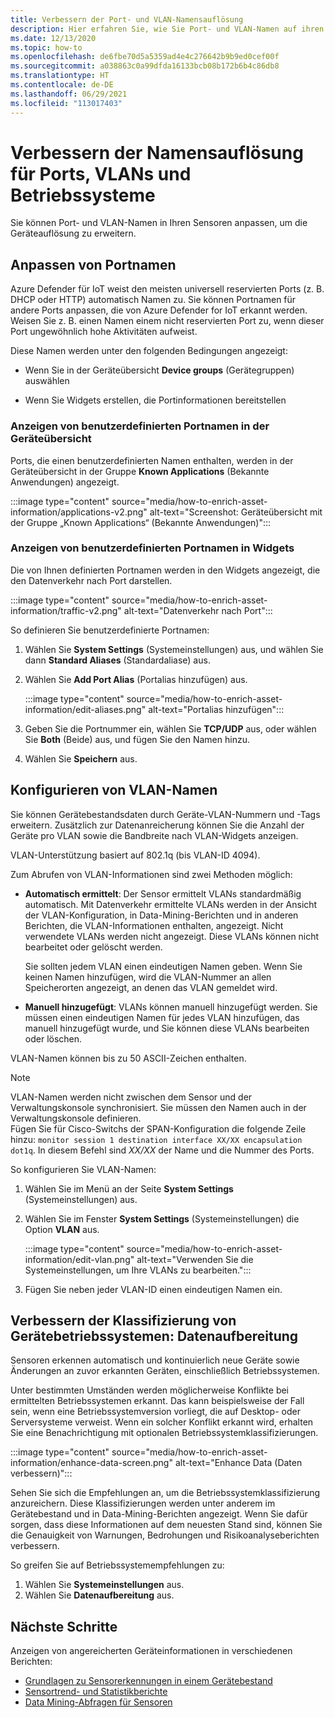 ```yaml
---
title: Verbessern der Port- und VLAN-Namensauflösung
description: Hier erfahren Sie, wie Sie Port- und VLAN-Namen auf ihren Sensoren anpassen können, um die Geräteauflösung zu erweitern.
ms.date: 12/13/2020
ms.topic: how-to
ms.openlocfilehash: de6fbe70d5a5359ad4e4c276642b9b9ed0cef00f
ms.sourcegitcommit: a038863c0a99dfda16133bcb08b172b6b4c86db8
ms.translationtype: HT
ms.contentlocale: de-DE
ms.lasthandoff: 06/29/2021
ms.locfileid: "113017403"
---
```

# <a name="enhance-port-vlan-and-os-resolution"></a>Verbessern der Namensauflösung für Ports, VLANs und Betriebssysteme

Sie können Port- und VLAN-Namen in Ihren Sensoren anpassen, um die Geräteauflösung zu erweitern.

## <a name="customize-port-names"></a>Anpassen von Portnamen

Azure Defender für IoT weist den meisten universell reservierten Ports (z. B. DHCP oder HTTP) automatisch Namen zu. Sie können Portnamen für andere Ports anpassen, die von Azure Defender for IoT erkannt werden. Weisen Sie z. B. einen Namen einem nicht reservierten Port zu, wenn dieser Port ungewöhnlich hohe Aktivitäten aufweist.

Diese Namen werden unter den folgenden Bedingungen angezeigt:

  - Wenn Sie in der Geräteübersicht **Device groups** (Gerätegruppen) auswählen

  - Wenn Sie Widgets erstellen, die Portinformationen bereitstellen

### <a name="view-custom-port-names-in-the-device-map"></a>Anzeigen von benutzerdefinierten Portnamen in der Geräteübersicht

Ports, die einen benutzerdefinierten Namen enthalten, werden in der Geräteübersicht in der Gruppe **Known Applications** (Bekannte Anwendungen) angezeigt.

:::image type="content" source="media/how-to-enrich-asset-information/applications-v2.png" alt-text="Screenshot: Geräteübersicht mit der Gruppe „Known Applications“ (Bekannte Anwendungen)":::

### <a name="view-custom-port-names-in-widgets"></a>Anzeigen von benutzerdefinierten Portnamen in Widgets

Die von Ihnen definierten Portnamen werden in den Widgets angezeigt, die den Datenverkehr nach Port darstellen.

:::image type="content" source="media/how-to-enrich-asset-information/traffic-v2.png" alt-text="Datenverkehr nach Port":::

So definieren Sie benutzerdefinierte Portnamen:

1. Wählen Sie **System Settings** (Systemeinstellungen) aus, und wählen Sie dann **Standard Aliases** (Standardaliase) aus.

2. Wählen Sie **Add Port Alias** (Portalias hinzufügen) aus.

    :::image type="content" source="media/how-to-enrich-asset-information/edit-aliases.png" alt-text="Portalias hinzufügen":::

3. Geben Sie die Portnummer ein, wählen Sie **TCP/UDP** aus, oder wählen Sie **Both** (Beide) aus, und fügen Sie den Namen hinzu.

4. Wählen Sie **Speichern** aus.

## <a name="configure-vlan-names"></a>Konfigurieren von VLAN-Namen

Sie können Gerätebestandsdaten durch Geräte-VLAN-Nummern und -Tags erweitern. Zusätzlich zur Datenanreicherung können Sie die Anzahl der Geräte pro VLAN sowie die Bandbreite nach VLAN-Widgets anzeigen.

VLAN-Unterstützung basiert auf 802.1q (bis VLAN-ID 4094).

Zum Abrufen von VLAN-Informationen sind zwei Methoden möglich:

- **Automatisch ermittelt**: Der Sensor ermittelt VLANs standardmäßig automatisch. Mit Datenverkehr ermittelte VLANs werden in der Ansicht der VLAN-Konfiguration, in Data-Mining-Berichten und in anderen Berichten, die VLAN-Informationen enthalten, angezeigt. Nicht verwendete VLANs werden nicht angezeigt. Diese VLANs können nicht bearbeitet oder gelöscht werden. 

  Sie sollten jedem VLAN einen eindeutigen Namen geben. Wenn Sie keinen Namen hinzufügen, wird die VLAN-Nummer an allen Speicherorten angezeigt, an denen das VLAN gemeldet wird.

- **Manuell hinzugefügt**: VLANs können manuell hinzugefügt werden. Sie müssen einen eindeutigen Namen für jedes VLAN hinzufügen, das manuell hinzugefügt wurde, und Sie können diese VLANs bearbeiten oder löschen.

VLAN-Namen können bis zu 50 ASCII-Zeichen enthalten.

> [!NOTE]
> VLAN-Namen werden nicht zwischen dem Sensor und der Verwaltungskonsole synchronisiert. Sie müssen den Namen auch in der Verwaltungskonsole definieren.  
Fügen Sie für Cisco-Switchs der SPAN-Konfiguration die folgende Zeile hinzu: `monitor session 1 destination interface XX/XX encapsulation dot1q`. In diesem Befehl sind *XX/XX* der Name und die Nummer des Ports.

So konfigurieren Sie VLAN-Namen:

1. Wählen Sie im Menü an der Seite **System Settings** (Systemeinstellungen) aus.

2. Wählen Sie im Fenster **System Settings** (Systemeinstellungen) die Option **VLAN** aus.

    :::image type="content" source="media/how-to-enrich-asset-information/edit-vlan.png" alt-text="Verwenden Sie die Systemeinstellungen, um Ihre VLANs zu bearbeiten.":::

3. Fügen Sie neben jeder VLAN-ID einen eindeutigen Namen ein.

## <a name="improve-device-operating-system-classification-data-enhancement"></a>Verbessern der Klassifizierung von Gerätebetriebssystemen: Datenaufbereitung

Sensoren erkennen automatisch und kontinuierlich neue Geräte sowie Änderungen an zuvor erkannten Geräten, einschließlich Betriebssystemen.

Unter bestimmten Umständen werden möglicherweise Konflikte bei ermittelten Betriebssystemen erkannt. Das kann beispielsweise der Fall sein, wenn eine Betriebssystemversion vorliegt, die auf Desktop- oder Serversysteme verweist. Wenn ein solcher Konflikt erkannt wird, erhalten Sie eine Benachrichtigung mit optionalen Betriebssystemklassifizierungen.

:::image type="content" source="media/how-to-enrich-asset-information/enhance-data-screen.png" alt-text="Enhance Data (Daten verbessern)":::

Sehen Sie sich die Empfehlungen an, um die Betriebssystemklassifizierung anzureichern. Diese Klassifizierungen werden unter anderem im Gerätebestand und in Data-Mining-Berichten angezeigt. Wenn Sie dafür sorgen, dass diese Informationen auf dem neuesten Stand sind, können Sie die Genauigkeit von Warnungen, Bedrohungen und Risikoanalyseberichten verbessern.

So greifen Sie auf Betriebssystemempfehlungen zu:

1. Wählen Sie **Systemeinstellungen** aus.
1. Wählen Sie **Datenaufbereitung** aus.

## <a name="next-steps"></a>Nächste Schritte

Anzeigen von angereicherten Geräteinformationen in verschiedenen Berichten:

- [Grundlagen zu Sensorerkennungen in einem Gerätebestand](how-to-investigate-sensor-detections-in-a-device-inventory.md)
- [Sensortrend- und Statistikberichte](how-to-create-trends-and-statistics-reports.md)
- [Data Mining-Abfragen für Sensoren](how-to-create-data-mining-queries.md)
